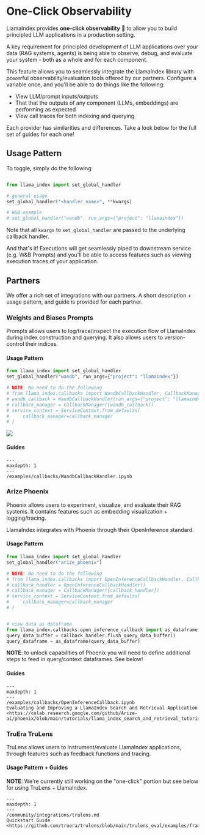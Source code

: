 #  One-Click Observability

LlamaIndex provides **one-click observability**  🔭 to allow you to build principled LLM applications in a production setting.

A key requirement for principled development of LLM applications over your data (RAG systems, agents) is being able to observe, debug, and evaluate
your system - both as a whole and for each component.

This feature allows you to seamlessly integrate the LlamaIndex library with powerful observability/evaluation tools offered by our partners.
Configure a variable once, and you'll be able to do things like the following:
- View LLM/prompt inputs/outputs
- That that the outputs of any component (LLMs, embeddings) are performing as expected
- View call traces for both indexing and querying

Each provider has similarities and differences. Take a look below for the full set of guides for each one! 

## Usage Pattern

To toggle, simply do the following:

```python

from llama_index import set_global_handler

# general usage
set_global_handler("<handler_name>", **kwargs)

# W&B example
# set_global_handler("wandb", run_args={"project": "llamaindex"})

```

Note that all `kwargs` to `set_global_handler` are passed to the underlying callback handler.

And that's it! Executions will get seamlessly piped to downstream service (e.g. W&B Prompts) and you'll be able to access features such as viewing execution traces of your application.

## Partners

We offer a rich set of integrations with our partners. A short description + usage pattern, and guide is provided for each partner.


### Weights and Biases Prompts

Prompts allows users to log/trace/inspect the execution flow of LlamaIndex during index construction and querying. It also allows users to version-control their indices.

#### Usage Pattern

```python
from llama_index import set_global_handler
set_global_handler("wandb", run_args={"project": "llamaindex"})

# NOTE: No need to do the following
# from llama_index.callbacks import WandbCallbackHandler, CallbackManager
# wandb_callback = WandbCallbackHandler(run_args={"project": "llamaindex"})
# callback_manager = CallbackManager([wandb_callback])
# service_context = ServiceContext.from_defaults(
#     callback_manager=callback_manager
# )

```

![](/_static/integrations/wandb.png)

#### Guides
```{toctree}
---
maxdepth: 1
---
/examples/callbacks/WandbCallbackHandler.ipynb
```

### Arize Phoenix

Phoenix allows users to experiment, visualize, and evaluate their RAG systems. It contains features such as embedding visualization + logging/tracing.

LlamaIndex integrates with Phoenix through their OpenInference standard.

#### Usage Pattern

```python
from llama_index import set_global_handler
set_global_handler("arize_phoenix")

# NOTE: No need to do the following
# from llama_index.callbacks import OpenInferenceCallbackHandler, CallbackManager
# callback_handler = OpenInferenceCallbackHandler()
# callback_manager = CallbackManager([callback_handler])
# service_context = ServiceContext.from_defaults(
#     callback_manager=callback_manager
# )


# view data as dataframe
from llama_index.callbacks.open_inference_callback import as_dataframe
query_data_buffer = callback_handler.flush_query_data_buffer()
query_dataframe = as_dataframe(query_data_buffer)

```

**NOTE**: to unlock capabilities of Phoenix you will need to define additional steps to feed in query/context dataframes. See below!

#### Guides
```{toctree}
---
maxdepth: 1
---
/examples/callbacks/OpenInferenceCallback.ipynb
Evaluating and Improving a LlamaIndex Search and Retrieval Application <https://colab.research.google.com/github/Arize-ai/phoenix/blob/main/tutorials/llama_index_search_and_retrieval_tutorial.ipynb>
```


### TruEra TruLens

TruLens allows users to instrument/evaluate LlamaIndex applications, through features such as feedback functions and tracing.

#### Usage Pattern + Guides

**NOTE**: We're currently still working on the "one-click" portion but see below for using TruLens + LlamaIndex.

```{toctree}
---
maxdepth: 1
---
/community/integrations/trulens.md
Quickstart Guide <https://github.com/truera/trulens/blob/main/trulens_eval/examples/frameworks/llama_index/llama_index_quickstart.ipynb>
```


